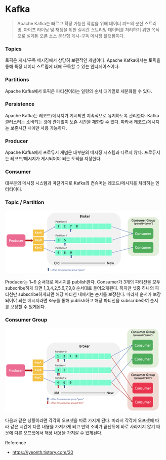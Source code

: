 # Kafka

> Apache Kafka는 빠르고 확장 가능한 작업을 위해 데이터 피드의 분산 스트리밍, 파이프 라이닝 및 재생을 위한 실시간 스트리밍 데이터를 처리하기 위한 목적으로 설계된 오픈 소스 분산형 게시-구독 메시징 플랫폼이다.



### Topics

토픽은 게시/구독 메시징에서 상당히 보편적인 개념이다. Apache Kafka에서는 토픽을 통해 특정 데이터 스트림에 대해 구독할 수 있는 인터페이스이다. 



### Partitions

Apache Kafka에서 토픽은 파티션이라는 일련의 순서 대기열로 세분화될 수 있다.



### Persistence

Apache Kafka는 레코드/메시지가 게시되면 지속적으로 유지하도록 관리한다. Kafka클러스터는 소비되는 것에 관계없이 보존 시간을 제한할 수 있다. 따라서 레코드/메시지는 보존시간 내에만 사용 가능하다.



### Producer

Apache Kafka에서 프로듀서 개념은 대부분의 메시징 시스템과 다르지 않다. 프로듀서는 레코드/메시지가 게시되어야 되는 토픽을 지정한다.



### Consumer

대부분의 메시징 시스템과 마찬가지로 Kafka의 컨슈머는 레코드/메시지를 처리하는 엔터티이다. 



### Topic / Partition

![image1](./image1.png)



Producer는 1~9 순서대로 메시지를 publish한다. Consumer가 3개의 파티션을 모두 subscribe하게 되면 1,3,4,2,5,6,7,9,8 순서대로 들어오게된다. 하지만 셋중 하나의 파티션만 subscribe하게되면 해당 파티션 내에서는 순서를 보장한다. 따라서 순서가 보장되어야 되는 메시지라면 Key를 통해 publish하고 해당 파티션을 subscribe하여 순서를 보장할 수 있게된다.





### Consumer Group

![image](./image2.png)

다음과 같은 상황이라면 각각의 오프셋을 따로 가지게 된다. 따라서 각각에 오프셋에 따라 같은 시간에 다른 내용을 가져가게 되고 만약 소비가 끝난뒤에 바로 사라지지 않기 때문에 다른 오프셋에서 해당 내용을 가져갈 수 있게된다.















Reference

- https://jyeonth.tistory.com/30